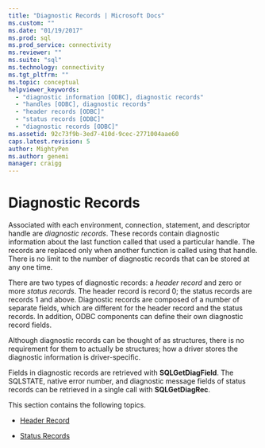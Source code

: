 ```yaml
---
title: "Diagnostic Records | Microsoft Docs"
ms.custom: ""
ms.date: "01/19/2017"
ms.prod: sql
ms.prod_service: connectivity
ms.reviewer: ""
ms.suite: "sql"
ms.technology: connectivity
ms.tgt_pltfrm: ""
ms.topic: conceptual
helpviewer_keywords: 
  - "diagnostic information [ODBC], diagnostic records"
  - "handles [ODBC], diagnostic records"
  - "header records [ODBC]"
  - "status records [ODBC]"
  - "diagnostic records [ODBC]"
ms.assetid: 92c73f9b-3ed7-410d-9cec-2771004aae60
caps.latest.revision: 5
author: MightyPen
ms.author: genemi
manager: craigg
---
```

# Diagnostic Records
Associated with each environment, connection, statement, and descriptor handle are *diagnostic records*. These records contain diagnostic information about the last function called that used a particular handle. The records are replaced only when another function is called using that handle. There is no limit to the number of diagnostic records that can be stored at any one time.  
  
 There are two types of diagnostic records: a *header record* and zero or more *status records*. The header record is record 0; the status records are records 1 and above. Diagnostic records are composed of a number of separate fields, which are different for the header record and the status records. In addition, ODBC components can define their own diagnostic record fields.  
  
 Although diagnostic records can be thought of as structures, there is no requirement for them to actually be structures; how a driver stores the diagnostic information is driver-specific.  
  
 Fields in diagnostic records are retrieved with **SQLGetDiagField**. The SQLSTATE, native error number, and diagnostic message fields of status records can be retrieved in a single call with **SQLGetDiagRec**.  
  
 This section contains the following topics.  
  
-   [Header Record](../../../odbc/reference/develop-app/header-record.md)  
  
-   [Status Records](../../../odbc/reference/develop-app/status-records.md)
